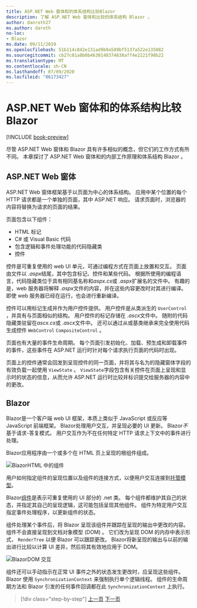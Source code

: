 ```yaml
---
title: ASP.NET Web 窗体和的体系结构比较Blazor
description: 了解 ASP.NET Web 窗体和比较的体系结构 Blazor 。
author: danroth27
ms.author: daroth
no-loc:
- Blazor
ms.date: 09/11/2019
ms.openlocfilehash: 51b114c842e131ad9b9a589bf5137a522e135082
ms.sourcegitcommit: cb27c01a8b0b4630148374638aff4e2221f90b22
ms.translationtype: MT
ms.contentlocale: zh-CN
ms.lasthandoff: 07/09/2020
ms.locfileid: "86173427"
---
```

# <a name="architecture-comparison-of-aspnet-web-forms-and-blazor"></a>ASP.NET Web 窗体和的体系结构比较Blazor

[!INCLUDE [book-preview](../../../includes/book-preview.md)]

尽管 ASP.NET Web 窗体和 Blazor 具有许多相似的概念，但它们的工作方式有所不同。 本章探讨了 ASP.NET Web 窗体和的内部工作原理和体系结构 Blazor 。

## <a name="aspnet-web-forms"></a>ASP.NET Web 窗体

ASP.NET Web 窗体框架基于以页面为中心的体系结构。 应用中某个位置的每个 HTTP 请求都是一个单独的页面，其中 ASP.NET 响应。 请求页面时，浏览器的内容将替换为请求的页面的结果。

页面包含以下组件：

- HTML 标记
- C# 或 Visual Basic 代码
- 包含逻辑和事件处理功能的代码隐藏类
- 控件

控件是可重复使用的 web UI 单元，可通过编程方式在页面上放置和交互。 页面由文件以 *.aspx*结尾，其中包含标记、控件和某些代码。 根据所使用的编程语言，代码隐藏类位于具有相同基名称和*aspx.cs*或 *.aspx*扩展名的文件中。 有趣的是，web 服务器将解释 *.aspx*文件的内容，并在这些内容更改时对其进行编译。 即使 web 服务器已经在运行，也会进行重新编译。

控件可以用标记生成并作为用户控件提供。 用户控件是从类派生的 `UserControl` ，并具有与页面相似的结构。 用户控件的标记存储在 *.ascx*文件中。 随附的代码隐藏类驻留在*ascx.cs*或 *.ascx*文件中。 还可以通过从或基类继承来完全使用代码生成控件 `WebControl` `CompositeControl` 。

页面也有大量的事件生命周期。 每个页面引发初始化、加载、预生成和卸载事件的事件，这些事件在 ASP.NET 运行时针对每个请求执行页面的代码时出现。

页面上的控件通常会回发到呈现控件的同一页面，并将其与名为的隐藏窗体字段的有效负载一起使用 `ViewState` 。 `ViewState`字段包含有关控件在页面上呈现和显示时的状态的信息，从而允许 ASP.NET 运行时比较并标识提交给服务器的内容中的更改。

## Blazor

Blazor是一个客户端 web UI 框架，本质上类似于 JavaScript 或反应等 JavaScript 前端框架。 Blazor处理用户交互，并呈现必要的 UI 更新。 Blazor*不*基于请求-答复模式。 用户交互作为不在任何特定 HTTP 请求上下文中的事件进行处理。

Blazor应用程序由一个或多个在 HTML 页上呈现的根组件组成。

![BlazorHTML 中的组件](./media/architecture-comparison/blazor-components-in-html.png)

用户如何指定组件的呈现位置以及组件的连接方式，以便用户交互连接到[托管模型](hosting-models.md)。

Blazor[组件](components.md)是表示可重复使用的 UI 部分的 .net 类。 每个组件都维护其自己的状态，并指定其自己的呈现逻辑，这可能包括呈现其他组件。 组件为特定用户交互指定事件处理程序，以更新组件的状态。

组件处理某个事件后，将 Blazor 呈现该组件并跟踪在呈现的输出中更改的内容。 组件不会直接呈现到文档对象模型 (DOM) 。 它们改为呈现 DOM 的内存中表示形式， `RenderTree` 以便 Blazor 可以跟踪更改。 Blazor将新呈现的输出与以前的输出进行比较以计算 UI 差异，然后将其有效地应用于 DOM。

![BlazorDOM 交互](./media/architecture-comparison/blazor-dom-interaction.png)

组件还可以手动指示在正常 UI 事件之外的状态发生更改时，应呈现这些组件。 Blazor 使用 `SynchronizationContext` 来强制执行单个逻辑线程。 组件的生命周期方法和 Blazor 引发的任何事件回调都在此 `SynchronizationContext` 上执行。

>[!div class="step-by-step"]
>[上一页](introduction.md)
>[下一页](hosting-models.md)

